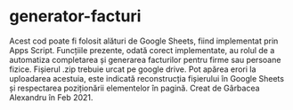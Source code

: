 # generator-facturi
Acest cod poate fi folosit alături de Google Sheets, fiind implementat prin Apps Script. Funcțiile prezente, odată corect implementate, au rolul de a automatiza completarea și generarea facturilor pentru firme sau persoane fizice.
Fișierul .zip trebuie urcat pe google drive. Pot apărea erori la uploadarea acestuia, este indicată reconstrucția fișierului în Google Sheets și respectarea poziționării elementelor în pagină.
Creat de Gârbacea Alexandru în Feb 2021.
